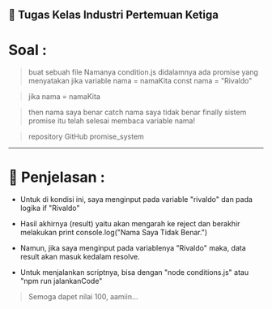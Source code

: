## 📖 Tugas Kelas Industri Pertemuan Ketiga
# Soal :
> buat sebuah file Namanya condition.js
> didalamnya ada promise yang menyatakan jika variable nama = namaKita
> const nama = "Rivaldo"

> jika nama = namaKita

> then nama saya benar
> catch nama saya tidak benar
> finally sistem promise itu telah selesai membaca variable nama!

> repository GitHub
> promise_system
<hr>

# 📘 Penjelasan :
- Untuk di kondisi ini, saya menginput pada variable "rivaldo" dan pada logika if "Rivaldo"
- Hasil akhirnya (result) yaitu akan mengarah ke reject dan berakhir melakukan print console.log("Nama Saya Tidak Benar.")
- Namun, jika saya menginput pada variablenya "Rivaldo" maka, data result akan masuk kedalam resolve.

- Untuk menjalankan scriptnya, bisa dengan "node conditions.js" atau "npm run jalankanCode"

> Semoga dapet nilai 100, aamiin...
